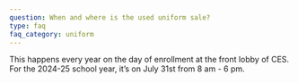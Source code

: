 ```yaml
---
question: When and where is the used uniform sale?
type: faq
faq_category: uniform
---
```

This happens every year on the day of enrollment at the front lobby of CES. For the 2024-25 school year, it’s on July 31st from 8 am - 6 pm.